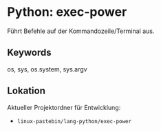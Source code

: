 # Python: exec-power

Führt Befehle auf der Kommandozeile/Terminal aus. 

## Keywords

os, sys, os.system, sys.argv

## Lokation

Aktueller Projektordner für Entwicklung:

- `linux-pastebin/lang-python/exec-power`
